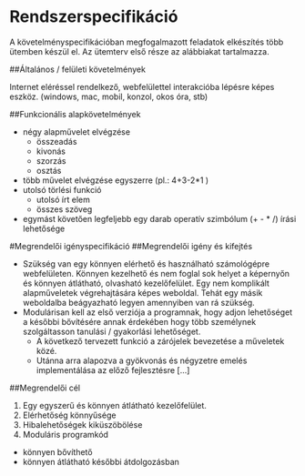 # Rendszerspecifikáció

A követelményspecifikációban megfogalmazott feladatok elkészítés több ütemben készül el.
Az ütemterv első része az alábbiakat tartalmazza.

##Általános / felületi követelmények

Internet eléréssel rendelkező, webfelülettel interakcióba lépésre képes eszköz.
(windows, mac, mobil, konzol, okos óra, stb)

##Funkcionális alapkövetelmények
- négy alapművelet elvégzése
  - összeadás
  - kivonás
  - szorzás
  - osztás
- több művelet elvégzése egyszerre (pl.: 4+3-2*1 )
- utolsó törlési funkció
  - utolsó írt elem
  - összes szöveg
- egymást követően legfeljebb egy darab operatív szimbólum (+ - * /) írási lehetősége


#Megrendelői igényspecifikáció
##Megrendelői igény és kifejtés
- Szükség van egy könnyen elérhető és használható számológépre webfelületen. Könnyen kezelhető és nem foglal sok helyet a képernyőn és könnyen átlátható, olvasható kezelőfelület. Egy nem komplikált alapműveletek végrehajtására képes weboldal. Tehát egy másik weboldalba beágyazható legyen amennyiben van rá szükség.
- Modulárisan kell az első verziója a programnak, hogy adjon lehetőséget a későbbi bővítésére annak érdekében hogy több személynek szolgáltasson tanulási / gyakorlási lehetőséget.
  - A következő tervezett funkció a zárójelek bevezetése a műveletek közé.
  - Utánna arra alapozva a gyökvonás és négyzetre emelés implementálása az előző fejlesztésre [...]

##Megrendelői cél
1. Egy egyszerű és könnyen átlátható kezelőfelület.
2. Elérhetőség könnyűsége
3. Hibalehetőségek kiküszöbölése
4. Moduláris programkód
  - könnyen bővíthető
  - könnyen átlátható későbbi átdolgozásban
